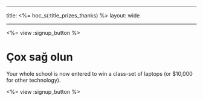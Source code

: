 * * *

title: <%= hoc_s(:title_prizes_thanks) %> layout: wide

* * *

<%= view :signup_button %>

# Çox sağ olun

Your whole school is now entered to win a class-set of laptops (or $10,000 for other technology).

<%= view :signup_button %>